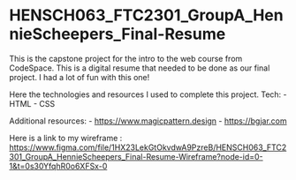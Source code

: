 # HENSCH063_FTC2301_GroupA_HennieScheepers_Final-Resume

This is the capstone project for the intro to the web course from CodeSpace. This is a digital resume that needed to be done as our final project. I had a lot of fun with this one!

Here the technologies and resources I used to complete this project.
Tech: - HTML - CSS

Additional resources: - https://www.magicpattern.design - https://bgjar.com

Here is a link to my wireframe : https://www.figma.com/file/1HX23LekGtOkvdwA9PzreB/HENSCH063_FTC2301_GroupA_HennieScheepers_Final-Resume-Wireframe?node-id=0-1&t=0s30YfqhR0o6XFSx-0
